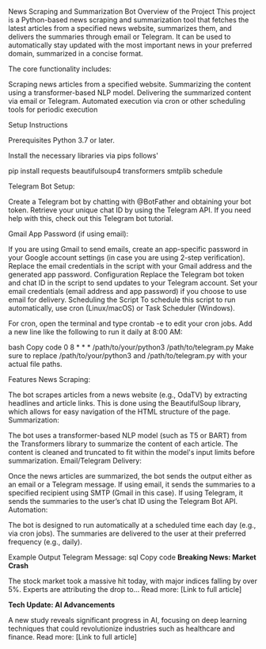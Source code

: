 News Scraping and Summarization Bot
Overview of the Project
This project is a Python-based news scraping and summarization tool that fetches the latest articles from a specified news website, summarizes them, and delivers the summaries through email or Telegram. It can be used to automatically stay updated with the most important news in your preferred domain, summarized in a concise format.

The core functionality includes:

Scraping news articles from a specified website.
Summarizing the content using a transformer-based NLP model.
Delivering the summarized content via email or Telegram.
Automated execution via cron or other scheduling tools for periodic execution


Setup Instructions

Prerequisites
Python 3.7 or later.

Install the necessary libraries via pips follows' 


pip install requests beautifulsoup4 transformers smtplib schedule

Telegram Bot Setup:

Create a Telegram bot by chatting with @BotFather and obtaining your bot token.
Retrieve your unique chat ID by using the Telegram API.
If you need help with this, check out this Telegram bot tutorial.

Gmail App Password (if using email):

If you are using Gmail to send emails, create an app-specific password in your Google account settings (in case you are using 2-step verification).
Replace the email credentials in the script with your Gmail address and the generated app password.
Configuration
Replace the Telegram bot token and chat ID in the script to send updates to your Telegram account.
Set your email credentials (email address and app password) if you choose to use email for delivery.
Scheduling the Script
To schedule this script to run automatically, use cron (Linux/macOS) or Task Scheduler (Windows).

For cron, open the terminal and type crontab -e to edit your cron jobs. Add a new line like the following to run it daily at 8:00 AM:

bash
Copy code
0 8 * * * /path/to/your/python3 /path/to/telegram.py
Make sure to replace /path/to/your/python3 and /path/to/telegram.py with your actual file paths.

Features
News Scraping:

The bot scrapes articles from a news website (e.g., OdaTV) by extracting headlines and article links.
This is done using the BeautifulSoup library, which allows for easy navigation of the HTML structure of the page.
Summarization:

The bot uses a transformer-based NLP model (such as T5 or BART) from the Transformers library to summarize the content of each article.
The content is cleaned and truncated to fit within the model's input limits before summarization.
Email/Telegram Delivery:

Once the news articles are summarized, the bot sends the output either as an email or a Telegram message.
If using email, it sends the summaries to a specified recipient using SMTP (Gmail in this case).
If using Telegram, it sends the summaries to the user’s chat ID using the Telegram Bot API.
Automation:

The bot is designed to run automatically at a scheduled time each day (e.g., via cron jobs).
The summaries are delivered to the user at their preferred frequency (e.g., daily).


Example Output
Telegram Message:
sql
Copy code
**Breaking News: Market Crash**

The stock market took a massive hit today, with major indices falling by over 5%. Experts are attributing the drop to...
Read more: [Link to full article]

**Tech Update: AI Advancements**

A new study reveals significant progress in AI, focusing on deep learning techniques that could revolutionize industries such as healthcare and finance.
Read more: [Link to full article]
